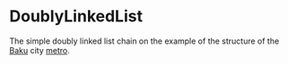 # DoublyLinkedList
The simple doubly linked list chain on the example of the structure of the <a href="https://en.wikipedia.org/wiki/Baku" target="_blank">Baku</a> city <a href="http://www.metro.gov.az/" target="_blank">metro</a>.
